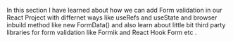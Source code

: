  In this section I have learned about how we can add Form validation in our React Project with differnet ways like useRefs and useState and browser inbuild method like new FormData() and also learn about little bit third party libraries for form validation like Formik and React Hook Form etc . 
